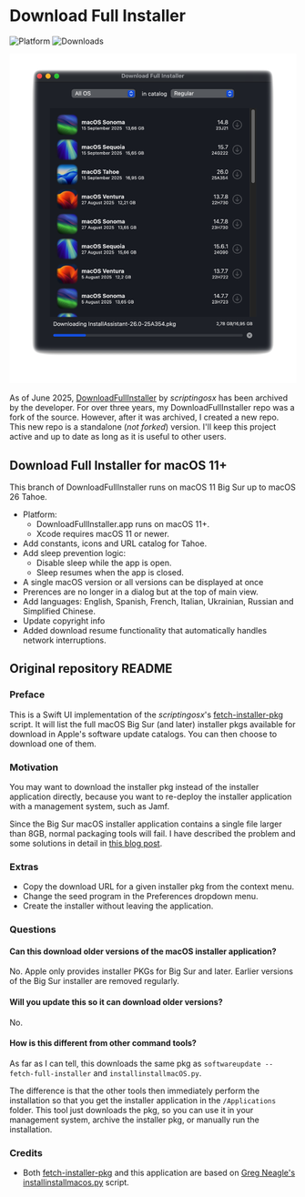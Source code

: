 # Download Full Installer

![Platform](https://img.shields.io/badge/macOS-11+-orange.svg)
![Downloads](https://img.shields.io/github/downloads/perez987/DownloadFullInstaller/total?label=Downloads&color=00cd00)

<img src="Images/DownloadFullInstaller-dark.png" width="624px">

As of June 2025, [DownloadFullInstaller](https://github.com/scriptingosx/DownloadFullInstaller) by <em>scriptingosx</em> has been archived by the developer. For over three years, my DownloadFullInstaller repo was a fork of the source. However, after it was archived, I created a new repo. This new repo is a standalone (<em>not forked</em>) version. I'll keep this project active and up to date as long as it is useful to other users.

## Download Full Installer for macOS 11+ 

This branch of DownloadFullInstaller runs on macOS 11 Big Sur up to macOS 26 Tahoe.

- Platform:
	- DownloadFullInstaller.app runs on macOS 11+.
	- Xcode requires macOS 11 or newer.
- Add constants, icons and URL catalog for Tahoe.
- Add sleep prevention logic:
	- Disable sleep while the app is open.
	- Sleep resumes when the app is closed.
- A single macOS version or all versions can be displayed at once
- Prerences are no longer in a dialog but at the top of main view.
- Add languages: English, Spanish, French, Italian, Ukrainian, Russian and Simplified Chinese.
- Update copyright info
- Added download resume functionality that automatically handles network interruptions.

## Original repository README

### Preface

This is a Swift UI implementation of the *scriptingosx*'s [fetch-installer-pkg](https://github.com/scriptingosx/fetch-installer-pkg) script. It will list the full macOS Big Sur (and later) installer pkgs available for download in Apple's software update catalogs. You can then choose to download one of them.

### Motivation

You may want to download the installer pkg instead of the installer application directly, because you want to re-deploy the installer application with a management system, such as Jamf. 

Since the Big Sur macOS installer application contains a single file larger than 8GB, normal packaging tools will fail. I have described the problem and some solutions in detail in [this blog post](https://scriptingosx.com/2020/11/deploying-the-big-sur-installer-application/).

### Extras

- Copy the download URL for a given installer pkg from the context menu.
- Change the seed program in the Preferences dropdown menu.
- Create the installer without leaving the application.

### Questions

#### Can this download older versions of the macOS installer application?

No. Apple only provides installer PKGs for Big Sur and later. Earlier versions of the Big Sur installer are removed regularly.

#### Will you update this so it can download older versions?

No.

#### How is this different from other command tools?

As far as I can tell, this downloads the same pkg as `softwareupdate --fetch-full-installer` and `installinstallmacOS.py`.

The difference is that the other tools then immediately perform the installation so that you get the installer application in the `/Applications` folder. This tool just downloads the pkg, so you can use it in your management system, archive the installer pkg, or manually run the installation.

<!-- Commented as obsolete
#### Skip sleep while downloading the installer

> **Note**: In August 2025, this has been superseded by Swift code integrated into the app.

Download Full Installer does not prevent the system from going to sleep while an installer is being downloaded. You can prevent this with the `caffeinate` command:

- open Terminal
- type `top | grep "Download"`
- stop `top` with Ctrl + C
- the output shows at the beginning of each line the PID of Download Full Installer
- type `caffeinate -w PID`(where PID is a number)
- sleep is blocked until Download Full Installer is closed.

``` bash
/Users/yo > top | grep "Download"
2233  Download Full In (more text...)
#stop with Ctrl + C
/Users/yo > caffeinate -w 2233
```
-->

### Credits

- Both [fetch-installer-pkg](https://github.com/scriptingosx/fetch-installer-pkg) and this application are based on [Greg Neagle's installinstallmacos.py](https://github.com/munki/macadmin-scripts/blob/main/installinstallmacos.py) script.
